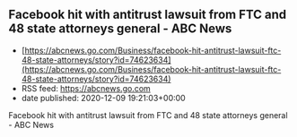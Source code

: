 ## Facebook hit with antitrust lawsuit from FTC and 48 state attorneys general - ABC News
 - [https://abcnews.go.com/Business/facebook-hit-antitrust-lawsuit-ftc-48-state-attorneys/story?id=74623634](https://abcnews.go.com/Business/facebook-hit-antitrust-lawsuit-ftc-48-state-attorneys/story?id=74623634)
 - RSS feed: https://abcnews.go.com
 - date published: 2020-12-09 19:21:03+00:00

Facebook hit with antitrust lawsuit from FTC and 48 state attorneys general - ABC News

